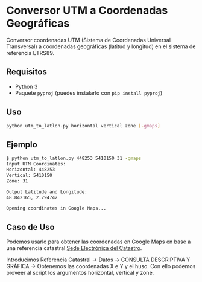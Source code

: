 # Conversor UTM a Coordenadas Geográficas

Conversor coordenadas UTM (Sistema de Coordenadas Universal Transversal) a coordenadas geográficas (latitud y longitud) en el sistema de referencia ETRS89.

## Requisitos

- Python 3
- Paquete `pyproj` (puedes instalarlo con `pip install pyproj`)

## Uso


```bash
python utm_to_latlon.py horizontal vertical zone [-gmaps]
```

## Ejemplo

```bash
$ python utm_to_latlon.py 448253 5410150 31 -gmaps
Input UTM Coordinates:
Horizontal: 448253
Vertical: 5410150
Zone: 31

Output Latitude and Longitude:
48.842165, 2.294742

Opening coordinates in Google Maps...
```

## Caso de Uso

Podemos usarlo para obtener las coordenadas en Google Maps en base a una referencia catastral [Sede Electrónica del Catastro](https://www1.sedecatastro.gob.es/cycbieninmueble/ovcbusqueda.aspx).

Introducimos Referencia Catastral -> Datos -> CONSULTA DESCRIPTIVA Y GRÁFICA -> Obtenemos las coordenadas X e Y y el huso. Con ello podemos proveer al script los argumentos horizontal, vertical y zone.